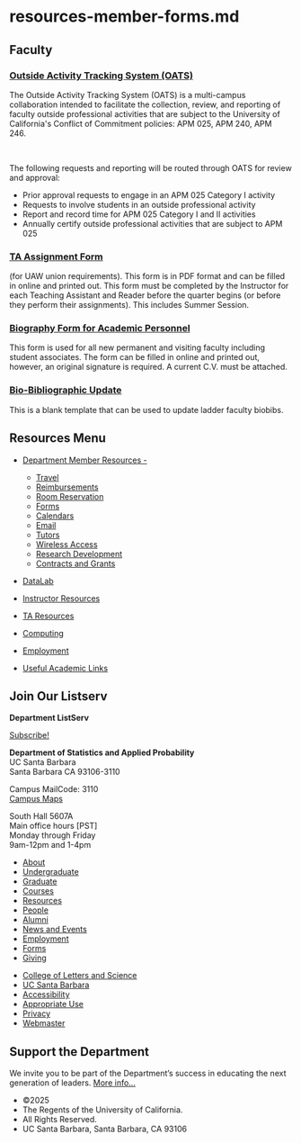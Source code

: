 # resources-member-forms.md

## Faculty

### [Outside Activity Tracking System (OATS)](https://ucsb.ucoats.org/)

The Outside Activity Tracking System (OATS) is a multi-campus collaboration intended to facilitate the collection, review, and reporting of faculty outside professional activities that are subject to the University of California's Conflict of Commitment policies: APM 025, APM 240, APM 246. 

 

The following requests and reporting will be routed through OATS for review and approval:

- Prior approval requests to engage in an APM 025 Category I activity
- Requests to involve students in an outside professional activity
- Report and record time for APM 025 Category I and II activities
- Annually certify outside professional activities that are subject to APM 025

### [TA Assignment Form](/sites/secure.lsit.ucsb.edu.stat.d7/files/sitefiles/Resources/Forms/taassignment.pdf)

(for UAW union requirements). This form is in PDF format and can be filled in online and printed out. This form must be completed by the Instructor for each Teaching Assistant and Reader before the quarter begins (or before they perform their assignments). This includes Summer Session. 

### [Biography Form for Academic Personnel](https://ap.ucsb.edu/forms/Biography.Form.pdf)

This form is used for all new permanent and visiting faculty including student associates. The form can be filled in online and printed out, however, an original signature is required. A current C.V. must be attached. 

### [Bio-Bibliographic Update](https://ap.ucsb.edu/resources.for.academic.employees/forms/)

This is a blank template that can be used to update ladder faculty biobibs. 

## Resources Menu

- [Department Member Resources -](/resources "Department Member Resources")
  
  - [Travel](/resources/member/travel "Travel")
  - [Reimbursements](/resources/member/reimbursements "Reimbursements")
  - [Room Reservation](/resources/member/room "Room Reservation")
  - [Forms](/resources/member/forms "Forms")
  - [Calendars](/resources/member/calendar "Calendars")
  - [Email](/resources/computing/email "Email")
  - [Tutors](/undergrad/tutors "Tutors")
  - [Wireless Access](/resources/computing/wireless "Wireless Access")
  - [Research Development](https://www.research.ucsb.edu/ "Research Development")
  - [Contracts and Grants](/resources/member/contracts "Contracts and Grants")
- [DataLab](/resources/statlab "DataLab")
- [Instructor Resources](/resources/instructor "Instructor Resources")
- [TA Resources](/resources/ta-resources "TA Resources")
- [Computing](/resources/computing "Computing")
- [Employment](/about/employment "Employment")
- [Useful Academic Links](/resources/useful "Useful Academic Links")

## Join Our Listserv

**Department ListServ**

[Subscribe!](https://groups.google.com/u/1/a/pstat.ucsb.edu/g/pstat-undergrad?hl=en)

**Department of Statistics and Applied Probability**  
UC Santa Barbara  
Santa Barbara CA 93106-3110

Campus MailCode: 3110  
[Campus Maps](http://www.aw.id.ucsb.edu/maps/)

South Hall 5607A  
Main office hours \[PST]  
Monday through Friday  
9am-12pm and 1-4pm

- [About](/about "About")
- [Undergraduate](/undergrad)
- [Graduate](/graduate)
- [Courses](/courses)
- [Resources](/resources "Resources")
- [People](/people)
- [Alumni](/alumni "Undergraduate Alumni")
- [News and Events](/news)
- [Employment](/about/employment "Employment")
- [Forms](/forms "Forms")
- [Giving](/giving "Giving")

<!--THE END-->

- [College of Letters and Science](http://www.college.ucsb.edu "College of Letters and Science")
- [UC Santa Barbara](http://www.ucsb.edu "UC Santa Barbara")
- [Accessibility](/accessibility "Accessibility")
- [Appropriate Use](http://www.policy.ucsb.edu/terms_of_use/ "Appropriate Use")
- [Privacy](http://www.policy.ucsb.edu/privacy-notification/ "Privacy")
- [Webmaster](mailto:help@pstat.ucsb.edu "Webmaster")

## Support the Department

We invite you to be part of the Department’s success in educating the next generation of leaders. [More info...](/giving)

- ©2025
- The Regents of the University of California.
- All Rights Reserved.
- UC Santa Barbara, Santa Barbara, CA 93106